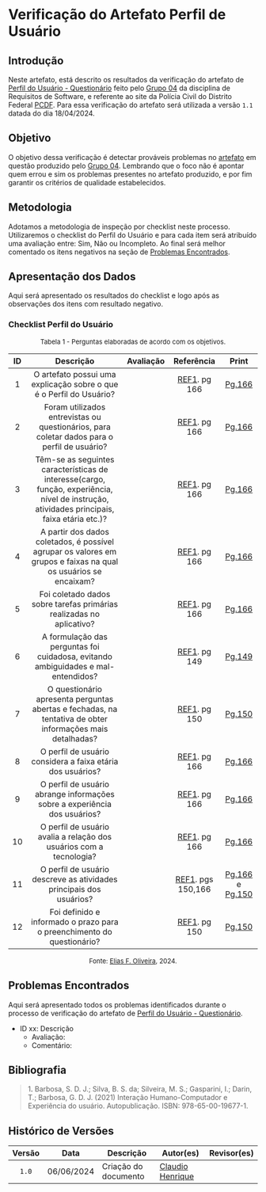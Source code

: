 # Verificação do Artefato Perfil de Usuário

## Introdução

Neste artefato, está descrito os resultados da verificação do artefato de [Perfil do Usuário - Questionário](https://interacao-humano-computador.github.io/2024.1-PCDF/analise_requisitos1/perfil_do_usuario/questionario/) feito pelo [Grupo 04](https://interacao-humano-computador.github.io/2024.1-PCDF/) da disciplina de Requisitos de Software, e referente ao site da Polícia Civil do Distrito Federal [PCDF](https://www.pcdf.df.gov.br/). Para essa verificação do artefato será utilizada a versão `1.1` datada do dia 18/04/2024.

## Objetivo

O objetivo dessa verificação é detectar prováveis problemas no [artefato](https://interacao-humano-computador.github.io/2024.1-PCDF/analise_requisitos1/perfil_do_usuario/questionario/) em questão produzido pelo  [Grupo 04](https://interacao-humano-computador.github.io/2024.1-PCDF/). Lembrando que o foco não é apontar quem errou e sim os problemas presentes no artefato produzido, e por fim garantir os critérios de qualidade estabelecidos.

## Metodologia

Adotamos a metodologia de inspeção por checklist neste processo. Utilizaremos o checklist do Perfil do Usuário e para cada item será atribuído uma avaliação entre: Sim, Não ou Incompleto. Ao final será melhor comentado os itens negativos na seção de [Problemas Encontrados](#problemas-encontrados).

## Apresentação dos Dados

Aqui será apresentado os resultados do checklist e logo após as observações dos itens com resultado negativo.

### Checklist Perfil do Usuário


<font size="2"><p style="text-align: center">Tabela 1 - Perguntas elaboradas de acordo com os objetivos.</p></font>


|ID| Descrição | Avaliação | Referência|Print|
|:--:|:--:|:--:|:--:|:--:|
|1| O artefato possui uma explicação sobre o que é o Perfil do Usuário? |  | <a href="#ref1">REF1</a>. pg 166|[Pg.166][Pg.166]|
|2| Foram utilizados entrevistas ou questionários, para coletar dados para o perfil de usuário?|   |  <a href="#ref1">REF1</a>. pg 166|[Pg.166][Pg.166]|
| 3 | Têm-se as seguintes características de interesse(cargo, função, experiência, nível de instrução, atividades principais, faixa etária etc.)? | | <a href="#ref1">REF1</a>. pg 166|[Pg.166][Pg.166]|
| 4| A partir dos dados coletados, é possível agrupar os valores em grupos e faixas na qual os usuários se encaixam? | | <a href="#ref1">REF1</a>. pg 166|[Pg.166][Pg.166]|
| 5| Foi coletado dados sobre tarefas primárias realizadas no aplicativo? | | <a href="#ref1">REF1</a>. pg 166|[Pg.166][Pg.166]|
| 6| A formulação das perguntas foi cuidadosa, evitando ambiguidades e mal-entendidos? | | <a href="#ref1">REF1</a>. pg 149|[Pg.149][Pg.149]|
|7| O questionário apresenta perguntas abertas e fechadas, na tentativa de obter informações mais detalhadas? | |  <a href="#ref1">REF1</a>. pg 150 |[Pg.150][Pg.150]|
|8| O perfil de usuário considera a faixa etária dos usuários? | | <a href="#ref1">REF1</a>. pg 166|[Pg.166][Pg.166]|
|9| O perfil de usuário abrange informações sobre a experiência dos usuários? | | <a href="#ref1">REF1</a>. pg 166|[Pg.166][Pg.166]|
|10| O perfil de usuário avalia a relação dos usuários com a tecnologia? | | <a href="#ref1">REF1</a>. pg 166|[Pg.166][Pg.166]|
|11| O perfil de usuário descreve as atividades principais dos usuários? | | <a href="#ref1">REF1</a>. pgs 150,166|[Pg.166][Pg.166] e [Pg.150][Pg.150]|
|12| Foi definido e informado o prazo para o preenchimento do questionário?| | <a href="#ref1">REF1</a>. pg 150|[Pg.150][Pg.150]|



<font size="2"><p style="text-align: center">Fonte: [Elias F. Oliveira](https://github.com/EliasOliver21), 2024.</p></font>

[Pg.149]:../../../../assets/prints_verificacao/elias/perfil_usuario/149.png
[Pg.150]:../../../../assets/prints_verificacao/elias/perfil_usuario/150.png
[Pg.166]:../../../../assets/prints_verificacao/elias/perfil_usuario/166.png

## Problemas Encontrados

Aqui será apresentado todos os problemas identificados durante o processo de verificação do artefato de [Perfil do Usuário - Questionário](https://interacao-humano-computador.github.io/2024.1-PCDF/analise_requisitos1/perfil_do_usuario/questionario/).

- ID xx: Descrição
    - Avaliação:
    - Comentário:




## Bibliografia

> 1<a id="ref1">.</a> Barbosa, S. D. J.; Silva, B. S. da; Silveira, M. S.; Gasparini, I.; Darin, T.; Barbosa, G. D. J. (2021) Interação Humano-Computador e Experiência do usuário. Autopublicação. ISBN: 978-65-00-19677-1.



## Histórico de Versões

| Versão | Data | Descrição | Autor(es) | Revisor(es) |
| :----: | :--: | --------- | ----------- | ------ |
| `1.0`  | 06/06/2024 | Criação do documento |[Claudio Henrique](https://github.com/claudiohsc) | [ ]() |